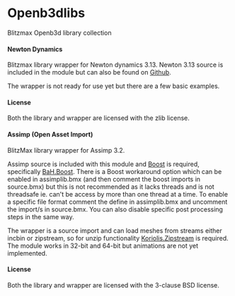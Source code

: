 Openb3dlibs
===========

Blitzmax Openb3d library collection

#### Newton Dynamics ####

Blitzmax library wrapper for Newton dynamics 3.13. Newton 3.13 source is included in the module but can also be found on <a href="https://github.com/MADEAPPS/newton-dynamics/releases">Github</a>.

The wrapper is not ready for use yet but there are a few basic examples.

#### License ####

Both the library and wrapper are licensed with the zlib license.

#### Assimp (Open Asset Import) ####

BlitzMax library wrapper for Assimp 3.2.

Assimp source is included with this module and [Boost](http://www.boost.org/users/history/) is required, specifically [BaH.Boost](https://github.com/maxmods/bah.mod). There is a Boost workaround option which can be enabled in assimplib.bmx (and then comment the boost imports in source.bmx) but this is not recommended as it lacks threads and is not threadsafe ie. can't be access by more than one thread at a time. To enable a specific file format comment the define in assimplib.bmx and uncomment the import/s in source.bmx. You can also disable specific post processing steps in the same way.

The wrapper is a source import and can load meshes from streams either incbin or zipstream, so for unzip functionality [Koriolis.Zipstream](https://github.com/maxmods/koriolis.mod) is required. The module works in 32-bit and 64-bit but animations are not yet implemented.

#### License ####

Both the library and wrapper are licensed with the 3-clause BSD license.
